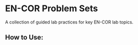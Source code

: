 # EN-COR Problem Sets
A collection of guided lab practices for key EN-COR lab topics.

## How to Use:


